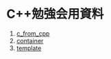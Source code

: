 # C++勉強会用資料

1. [c_from_cpp](/c_from_cpp/README.md)
1. [container](/container/README.md)
1. [template](/template/README.md)



